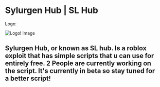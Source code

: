 # Sylurgen Hub | SL Hub

Logo:

![Logo! Image](lulu/Messenger_creation_4507D172-4BAA-428D-BA7E-8C75044BE06A.png)

## Sylurgen Hub, or known as SL hub. Is a roblox exploit that has simple scripts that u can use for entirely free. 2 People are currently working on the script. It's currently in beta so stay tuned for a better script!
